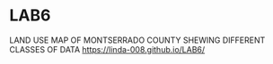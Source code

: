 # LAB6
LAND USE MAP OF MONTSERRADO COUNTY SHEWING DIFFERENT CLASSES OF DATA
https://linda-008.github.io/LAB6/
